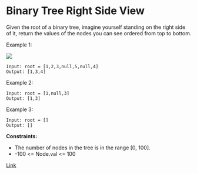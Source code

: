 # Binary Tree Right Side View

Given the root of a binary tree, imagine yourself standing on the right side of it, return the values of the nodes you
can see ordered from top to bottom.

Example 1:

![](https://assets.leetcode.com/uploads/2021/02/14/tree.jpg)

```
Input: root = [1,2,3,null,5,null,4]
Output: [1,3,4]
```

Example 2:

```
Input: root = [1,null,3]
Output: [1,3]
```

Example 3:

```
Input: root = []
Output: []
```

**Constraints:**

- The number of nodes in the tree is in the range [0, 100].
- -100 <= Node.val <= 100

[Link](https://leetcode.com/problems/binary-tree-right-side-view/)